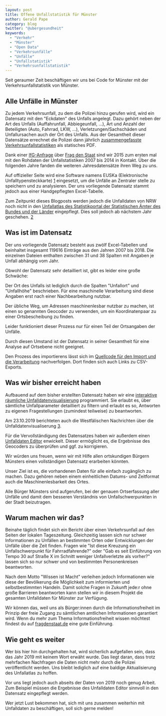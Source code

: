 ```yaml
---
layout: post
title: Offene Unfallstatistik für Münster
author: Gerald Pape
category: blog
twitter: "@ubergesundheit"
keywords:
  - "Verkehr"
  - "Münster"
  - "Open Data"
  - "Verkehrsunfälle"
  - "Unfälle"
  - "Unfallstatistik"
  - "Verkehrsunfallstatistik"
---
```


Seit geraumer Zeit beschäftigen wir uns bei Code for Münster mit der
Verkehrsunfallstatistik von Münster.

## Alle Unfälle in Münster

Zu jedem Verkehrsunfall, zu dem die Polizei hinzu gerufen wird, wird ein
Datensatz mit den "Eckdaten" des Unfalls angelegt. Dazu gehört neben der Art
des Unfalls (Auffahrunfall, Abbiegeunfall, ...),
Art und Anzahl der Beteiligten (Auto, Fahrrad, LKW, ...),
Verletzungen/Sachschäden und Unfallursachen auch der Ort des Unfalls. Aus der
Gesamtheit dieser Datensätze errechnet die Polizei dann jährlich
[zusammengefasste Verkehrsunfallstatistiken](https://muenster.polizei.nrw/polizeiliche-verkehrsunfallstatistik-4)
als statisches PDF.

Dank einer
[IfG-Anfrage](https://de.wikipedia.org/wiki/Informationsfreiheitsgesetz)
über
[Frag den Staat](https://fragdenstaat.de/anfrage/rohdaten-der-verkehrsunfallstatistik-munster/)
sind wir 2015 zum ersten mal mit den Rohdaten der Unfallstatistiken 2007 bis
2014 in Kontakt. Über die folgenden Jahre fanden die weiteren Jahresdatensätze
ihren Weg zu uns.

Auf offizieller Seite wird eine Software namens EUSKa (Elektronische Unfalltypensteckkarte) [1]
eingesetzt, um die Unfälle an Zentraler stelle zu speichern und zu analysieren.
Der uns vorliegende Datensatz stammt jedoch aus einer Handgepflegten Excel-Tabelle.

Zum Zeitpunkt dieses Blogposts werden jedoch die Unfalldaten von NRW noch nicht in den
[Unfallatlas des Statistikportal der Statistischen Ämter des Bundes und der Länder](https://unfallatlas.statistikportal.de/)
eingepflegt. Dies soll jedoch ab nächstem Jahr geschehen. [2]

## Was ist im Datensatz

Der uns vorliegende Datensatz besteht aus zwölf Excel-Tabellen und beinhaltet
insgesamt 119616 Einträge aus den Jahren 2007 bis 2018. Die einzelnen Dateien
enthalten zwischen 31 und 38 Spalten mit Angaben je Unfall abhängig vom Jahr.

Obwohl der Datensatz sehr detailliert ist, gibt es leider eine große Schwäche:

Der Ort des Unfalls ist lediglich durch die Spalten "Unfallort" und
"Unfallhöhe" beschrieben. Für eine maschinelle Verarbeitung sind diese Angaben
erst nach einer Nachbearbeitung nutzbar.

Der übliche Weg, um Adressen maschinenlesbar nutzbar zu machen, ist einen so
genannten Geocoder zu verwenden, um ein Koordinatenpaar zu einer
Ortsbescheibung zu finden.

Leider funktioniert dieser Prozess nur für einen Teil der Ortsangaben der
Unfälle.

Durch diesen Umstand ist der Datensatz in seiner Gesamtheit für eine Analyse
auf Ortsebene nicht geeignet.

Den Prozess des importierens lässt sich im
[Quellcode für den Import und die Verarbeitung](https://github.com/codeformuenster/verkehrsunfaelle)
nachverfolgen. Dort finden sich auch Links zu CSV-Exports.

## Was wir bisher erreicht haben

Aufbauend auf dem bisher erstellten Datensatz haben wir eine
[interaktive räumliche Unfalldatenvisualisierung](https://crashes.codeformuenster.org/)
programmiert. Sie erlaubt es, über sämtliche Unfallparameter detailliert zu filtern und
erlaubt es so, Antworten zu eigenen Fragestellungen (zumindest teilweise) zu beantworten.

Am 23.10.2019 berichteten auch die Westfälischen Nachrichten über die Unfalldatenvisualiserung [3].

Für die Vervollständigung des Datensatzes haben wir außerdem einen [Unfalldaten Editor](https://crashes-editor.codeformuenster.org/) enwickelt.
Dieser ermöglicht es, die Ergebnisse des Geocoders zu überprüfen und ggf. zu korrigieren.

Wir würden uns freuen, wenn wir mit Hilfe allen ortskundigen Bürgern Münsters einen
vollständigen Datensatz erarbeiten könnten.

Unser Ziel ist es, die vorhandenen Daten für alle einfach zugänglich zu machen.
Dazu gehören neben einem einheitlichen Datums- und Zeitformat auch die
Maschinenlesbarkeit des Ortes.

Alle Bürger Münsters sind aufgerufen, bei der genauen Ortserfassung aller Unfälle und damit dem besseren
Verständnis von Unfallschwerpunkten in der Stadt beizutragen.

## Warum machen wir das?

Beinahe täglich findet sich ein Bericht über einen Verkehrsunfall auf den Seiten der lokalen Tageszeitung.
Gleichzeitig lassen sich nur schwer Informationen zu Unfällen an bestimmten Orten oder Entwicklungen der Unfälle über die Zeit finden.
Fragen wie "Ist diese Kreuzung ein Unfallschwerpunkt für Fahrradfahrende?" oder "Gab es seit Einführung von Tempo 30 auf Straße X im Schnitt weniger Unfallverletzte als vorher?" lassen sich so nur schwer und von bestimmten Personenkreisen beantworten.

Nach dem Motto "Wissen ist Macht" verleihen jedoch Informationen wie diese der Bevölkerung die Möglichkeit zum informierten und selbstbestimmten Handeln.
Damit solche Fragen in Zukunft jede:r ohne große Barrieren beantworten kann stellen wir in diesem Projekt die gesamten Unfalldaten für Münster zur Verfügung.

Wir können das, weil uns als Bürger:innen durch die Informationsfreiheit im Prinzip der freie Zugang zu sämtlichen amtlichen Informationen garantiert wird.
Wenn du mehr zum Thema Informationsfreiheit wissen möchtest findest du auf [fragdenstaat.de](https://fragdenstaat.de/info/informationsfreiheit/einfuehrung/) eine gute Einführung.

## Wie geht es weiter

Wer bis hier hin durchgehalten hat, wird sicherlich aufgefallen sein, dass das Jahr 2019 mit keinem Wort erwäht wurde.
Das liegt daran, dass trotz mehrfachen Nachfragen die Daten nicht mehr durch die Polizei veröffentlicht werden.
Uns bleibt lediglich auf eine baldige Aktualisierung des Unfallatlas zu hoffen.

Vor uns liegt jedoch auch abseits der Daten von 2019 noch genug Arbeit. Zum Beispiel müssen die Ergebnisse des
Unfalldaten Editor sinnvoll in den Datensatz eingepflegt werden.

Wer jetzt Lust bekommen hat, sich mit uns zusammen weiterhin mit Unfalldaten zu beschäftigen, soll sich gerne melden!

[1]: https://polizei.nrw/artikel/unfallhaeufungsstellen-erkennen-mit-euska
[2]: https://kleineanfragen.de/nordrhein-westfalen/17/7085-wann-kommen-die-daten-aus-nrw-in-den-unfallatlas-der-statistischen-aemter-des-bundes-und-der-laender
[3]: https://www.wn.de/Muenster/Stadtteile/Hiltrup/4007359-Interaktive-Unfallkarte-zeigt-Gefahrenpunkte-in-Hiltrup-Hier-kracht-es-am-Haeufigsten
